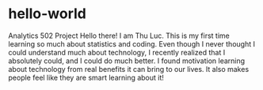 # hello-world
Analytics 502 Project
Hello there! I am Thu Luc. This is my first time learning so much about statistics and coding. Even though I never thought I could understand much about technology, I recently realized that I absolutely could, and I could do much better. I found motivation learning about technology from real benefits it can bring to our lives. It also makes people feel like they are smart learning about it!
